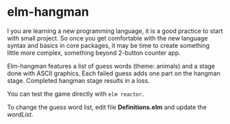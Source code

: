 # elm-hangman
I you are learning a new programming language, it is a good practice to start
with small project. So once you get comfortable with the new language syntax
and basics in core packages, it may be time to create something little more
complex, something beyond 2-button counter app.

Elm-hangman features a list of guess words (theme: animals) and a stage done
with ASCII graphics. Each failed guess adds one part on the hangman stage.
Completed hangman stage results in a loss.

You can test the game directly with `elm reactor`.

To change the guess word list, edit file **Definitions.elm** and update
the *wordList*.
